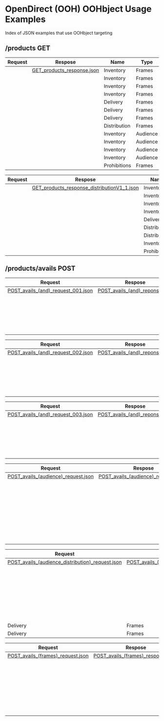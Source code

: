 # OpenDirect (OOH) OOHbject Usage Examples
Index of JSON examples that use OOHbject targeting

## /products GET

| Request | Respose                                                                                                                                                | Name         | Type     | DataSource     | Target      |
| ------- | ------------------------------------------------------------------------------------------------------------------------------------------------------ | ------------ | -------- | -------------- | ----------- |
|         | [GET\_products\_response.json](https://github.com/Outsmart-OOH/ooh_open_direct/blob/master/examples/OOHpenDirect_1-5-1_v-1/GET_products_response.json) | Inventory    | Frames   | Space          | frame\_id   |
|         |                                                                                                                                                        | Inventory    | Frames   | Space          | frame\_type |
|         |                                                                                                                                                        | Inventory    | Frames   | Space          | format      |
|         |                                                                                                                                                        | Inventory    | Frames   | Space          | environment |
|         |                                                                                                                                                        | Delivery     | Frames   | Time           | Days        |
|         |                                                                                                                                                        | Delivery     | Frames   | ShareOfDisplay | ShareOfTime |
|         |                                                                                                                                                        | Delivery     | Frames   | ShareOfDisplay | Spot        |
|         |                                                                                                                                                        | Distribution | Frames   | ShareOfDisplay | Hours       |
|         |                                                                                                                                                        | Inventory    | Audience | Route          | Age         |
|         |                                                                                                                                                        | Inventory    | Audience | Route          | Sex         |
|         |                                                                                                                                                        | Inventory    | Audience | Route          | Affluence   |
|         |                                                                                                                                                        | Inventory    | Audience | Metrics        | Impacts     |
|         |                                                                                                                                                        | Prohibitions | Frames   | Space          | Alcohol     |

| Request | Respose                                                                                                                                                                                    | Name         | Type       | DataSource     | Target      |
| ------- | ------------------------------------------------------------------------------------------------------------------------------------------------------------------------------------------ | ------------ | ---------- | -------------- | ----------- |
|         | [GET\_products\_response\_distributionV1\_1.json](https://github.com/Outsmart-OOH/ooh_open_direct/blob/master/examples/OOHpenDirect_1-5-1_v-1/GET_products_response_distributionV1_1.json) | Inventory    | Frames     | Space          | frame\_id   |
|         |                                                                                                                                                                                            | Inventory    | Frames     | Space          | frame\_type |
|         |                                                                                                                                                                                            | Inventory    | Frames     | Space          | format      |
|         |                                                                                                                                                                                            | Inventory    | Frames     | Space          | environment |
|         |                                                                                                                                                                                            | Delivery     | Frames     | ShareOfDisplay | Spot        |
|         |                                                                                                                                                                                            | Distribution | Frames     | ShareOfDisplay | Days        |
|         |                                                                                                                                                                                            | Distribution | Investment | Space          | tv\_area    |
|         |                                                                                                                                                                                            | Inventory    | Audience   | Metrics        | Impacts     |
|         |                                                                                                                                                                                            | Prohibitions | Frames     | Space          | Alcohol     |

## /products/avails POST

| Request                                                                                                                                                                  | Respose                                                                                                                                                         | Name       | Type     | DataSource     | Target      |
| ------------------------------------------------------------------------------------------------------------------------------------------------------------------------ | --------------------------------------------------------------------------------------------------------------------------------------------------------------- | ---------- | -------- | -------------- | ----------- |
| [POST\_avails\_(and)\_request\_001.json](https://github.com/Outsmart-OOH/ooh_open_direct/blob/master/examples/OOHpenDirect_1-5-1_v-1/POST_avails_(and)_request_001.json) | [POST\_avails\_(and)\_reponse.json](https://github.com/Outsmart-OOH/ooh_open_direct/blob/master/examples/OOHpenDirect_1-5-1_v-1/POST_avails_(and)_reponse.json) | Inventory  | Frames   | Space          | frame\_id   |
|                                                                                                                                                                          |                                                                                                                                                                 | Inventory  | Audience | Metrics        | Impacts     |
|                                                                                                                                                                          |                                                                                                                                                                 | Delivery   | Frames   | Time           | Days        |
|                                                                                                                                                                          |                                                                                                                                                                 | Delivery   | Frames   | ShareOfDisplay | ShareOfTime |
|                                                                                                                                                                          |                                                                                                                                                                 | Delivery   | Frames   | ShareOfDisplay | Spot        |
|                                                                                                                                                                          |                                                                                                                                                                 | Investment | Total    | GBP            | Fixed       |

| Request                                                                                                                                                                  | Respose                                                                                                                                                         | Name       | Type     | DataSource     | Target      |
| ------------------------------------------------------------------------------------------------------------------------------------------------------------------------ | --------------------------------------------------------------------------------------------------------------------------------------------------------------- | ---------- | -------- | -------------- | ----------- |
| [POST\_avails\_(and)\_request\_002.json](https://github.com/Outsmart-OOH/ooh_open_direct/blob/master/examples/OOHpenDirect_1-5-1_v-1/POST_avails_(and)_request_002.json) | [POST\_avails\_(and)\_reponse.json](https://github.com/Outsmart-OOH/ooh_open_direct/blob/master/examples/OOHpenDirect_1-5-1_v-1/POST_avails_(and)_reponse.json) | Inventory  | Frames   | Space          | frame\_id   |
|                                                                                                                                                                          |                                                                                                                                                                 | Inventory  | Audience | Metrics        | Impacts     |
|                                                                                                                                                                          |                                                                                                                                                                 | Delivery   | Frames   | Time           | Days        |
|                                                                                                                                                                          |                                                                                                                                                                 | Delivery   | Frames   | ShareOfDisplay | ShareOfTime |
|                                                                                                                                                                          |                                                                                                                                                                 | Delivery   | Frames   | ShareOfDisplay | Spot        |
|                                                                                                                                                                          |                                                                                                                                                                 | Investment | Total    | GBP            | Fixed       |

| Request                                                                                                                                                                  | Respose                                                                                                                                                         | Name       | Type     | DataSource     | Target      |
| ------------------------------------------------------------------------------------------------------------------------------------------------------------------------ | --------------------------------------------------------------------------------------------------------------------------------------------------------------- | ---------- | -------- | -------------- | ----------- |
| [POST\_avails\_(and)\_request\_003.json](https://github.com/Outsmart-OOH/ooh_open_direct/blob/master/examples/OOHpenDirect_1-5-1_v-1/POST_avails_(and)_request_003.json) | [POST\_avails\_(and)\_reponse.json](https://github.com/Outsmart-OOH/ooh_open_direct/blob/master/examples/OOHpenDirect_1-5-1_v-1/POST_avails_(and)_reponse.json) | Inventory  | Frames   | Space          | frame\_id   |
|                                                                                                                                                                          |                                                                                                                                                                 | Inventory  | Audience | Metrics        | Impacts     |
|                                                                                                                                                                          |                                                                                                                                                                 | Delivery   | Frames   | Time           | Days        |
|                                                                                                                                                                          |                                                                                                                                                                 | Delivery   | Frames   | ShareOfDisplay | ShareOfTime |
|                                                                                                                                                                          |                                                                                                                                                                 | Delivery   | Frames   | ShareOfDisplay | Spot        |
|                                                                                                                                                                          |                                                                                                                                                                 | Investment | Total    | GBP            | Fixed       |

| Request                                                                                                                                                                   | Respose                                                                                                                                                                     | Name       | Type     | DataSource     | Target      |
| ------------------------------------------------------------------------------------------------------------------------------------------------------------------------- | --------------------------------------------------------------------------------------------------------------------------------------------------------------------------- | ---------- | -------- | -------------- | ----------- |
| [POST\_avails\_(audience)\_request.json](https://github.com/Outsmart-OOH/ooh_open_direct/blob/master/examples/OOHpenDirect_1-5-1_v-1/POST_avails_(audience)_request.json) | [POST\_avails\_(audience)\_response.json](https://github.com/Outsmart-OOH/ooh_open_direct/blob/master/examples/OOHpenDirect_1-5-1_v-1/POST_avails_(audience)_response.json) | Inventory  | Frames   | Space          | frame\_id   |
|                                                                                                                                                                           |                                                                                                                                                                             | Inventory  | Audience | Metrics        | Impacts     |
|                                                                                                                                                                           |                                                                                                                                                                             | Inventory  | Audience | Route          | Age         |
|                                                                                                                                                                           |                                                                                                                                                                             | Inventory  | Audience | Route          | Sex         |
|                                                                                                                                                                           |                                                                                                                                                                             | Inventory  | Audience | Route          | Affluence   |
|                                                                                                                                                                           |                                                                                                                                                                             | Delivery   | Frames   | Time           | Days        |
|                                                                                                                                                                           |                                                                                                                                                                             | Delivery   | Frames   | ShareOfDisplay | ShareOfTime |
|                                                                                                                                                                           |                                                                                                                                                                             | Delivery   | Frames   | ShareOfDisplay | Spot        |
|                                                                                                                                                                           |                                                                                                                                                                             | Investment | Total    | GBP            | Fixed       |

| Request                                                                                                                                                                                              | Respose                                                                                                                                                                                                | Name         | Type     | DataSource     | Target      |
| ---------------------------------------------------------------------------------------------------------------------------------------------------------------------------------------------------- | ------------------------------------------------------------------------------------------------------------------------------------------------------------------------------------------------------ | ------------ | -------- | -------------- | ----------- |
| [POST\_avails\_(audience\_distribution)\_request.json](https://github.com/Outsmart-OOH/ooh_open_direct/blob/master/examples/OOHpenDirect_1-5-1_v-1/POST_avails_(audience_distribution)_request.json) | [POST\_avails\_(audience\_distribution)\_response.json](https://github.com/Outsmart-OOH/ooh_open_direct/blob/master/examples/OOHpenDirect_1-5-1_v-1/POST_avails_(audience_distribution)_response.json) | Inventory    | Frames   | Space          | tv\_area    |
|                                                                                                                                                                                                      |                                                                                                                                                                                                        | Delivery     | Frames   | ShareOfDisplay | ShareOfTime |
|                                                                                                                                                                                                      |                                                                                                                                                                                                        | Inventory    | Audience | Metrics        | Impacts     |
|                                                                                                                                                                                                      |                                                                                                                                                                                                        | Investment   | Total    | GBP            | Fixed       |
|                                                                                                                                                                                                      |                                                                                                                                                                                                        | Inventory    | Frames   | Space          | frame\_id   |
|                                                                                                                                                                                                      |                                                                                                                                                                                                        | Delivery     | Frames   | Time           | Days        |
|                                                                                                                                                                                                      |                                                                                                                                                                                                        | Inventory    | Audience | Route          | Affluence   |
|                                                                                                                                                                                                      |                                                                                                                                                                                                        | Distribution | Audience | Space          | tv\_area    |                                                                                                                                                                       |
| Delivery   | Frames   | ShareOfDisplay | ShareOfTime |                                                                                                                                                                       |                                                                                                                                                                         |
| Delivery   | Frames   | ShareOfDisplay | Spot        |                                                                                                                                                                       |

| Request                                                                                                                                                               | Respose                                                                                                                                                                 | Name       | Type     | DataSource     | Target      |
| --------------------------------------------------------------------------------------------------------------------------------------------------------------------- | ----------------------------------------------------------------------------------------------------------------------------------------------------------------------- | ---------- | -------- | -------------- | ----------- |
| [POST\_avails\_(frames)\_request.json](https://github.com/Outsmart-OOH/ooh_open_direct/blob/master/examples/OOHpenDirect_1-5-1_v-1/POST_avails_(frames)_request.json) | [POST\_avails\_(frames)\_response.json](https://github.com/Outsmart-OOH/ooh_open_direct/blob/master/examples/OOHpenDirect_1-5-1_v-1/POST_avails_(frames)_response.json) | Inventory  | Frames   | Space          | tv\_area    |
|                                                                                                                                                                       |                                                                                                                                                                         | Delivery   | Frames   | ShareOfDisplay | ShareOfTime |
|                                                                                                                                                                       |                                                                                                                                                                         | Inventory  | Audience | Metrics        | Impacts     |
|                                                                                                                                                                       |                                                                                                                                                                         | Investment | Total    | GBP            | Fixed       |
|                                                                                                                                                                       |                                                                                                                                                                         | Inventory  | Frames   | Space          | frame\_id   |
|                                                                                                                                                                       |                                                                                                                                                                         | Delivery   | Frames   | Time           | Days        |
|                                                                                                                                                                       |                                                                                                                                                                         | Delivery   | Frames   | ShareOfDisplay | ShareOfTime |
|                                                                                                                                                                       |                                                                                                                                                                         | Delivery   | Frames   | ShareOfDisplay | Spot        |
